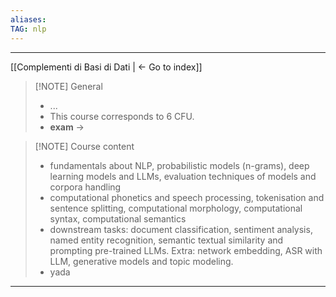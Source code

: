 ```yaml
---
aliases:
TAG: nlp
---
```

---

[[Complementi di Basi di Dati | <- Go to index]]

> [!NOTE] General
>  - ...
>  - This course corresponds to 6 CFU.
>  - **exam** -> 

> [!NOTE] Course content
>  - fundamentals about NLP, probabilistic models (n-grams), deep learning models and LLMs, evaluation techniques of models and corpora handling
>  - computational phonetics and speech processing, tokenisation and sentence splitting, computational morphology, computational syntax, computational semantics
>  - downstream tasks: document classification, sentiment analysis, named entity recognition, semantic textual similarity and prompting pre-trained LLMs. Extra: network embedding, ASR with LLM, generative models and topic modeling.
>  - yada
****************************

